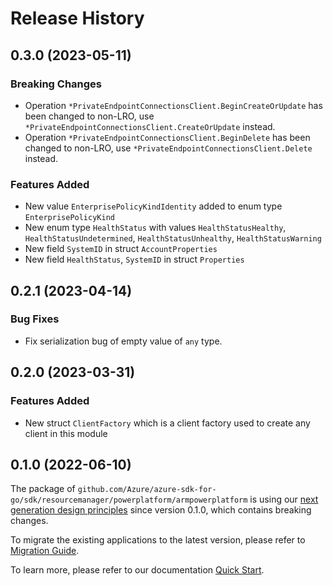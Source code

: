 # Release History

## 0.3.0 (2023-05-11)
### Breaking Changes

- Operation `*PrivateEndpointConnectionsClient.BeginCreateOrUpdate` has been changed to non-LRO, use `*PrivateEndpointConnectionsClient.CreateOrUpdate` instead.
- Operation `*PrivateEndpointConnectionsClient.BeginDelete` has been changed to non-LRO, use `*PrivateEndpointConnectionsClient.Delete` instead.

### Features Added

- New value `EnterprisePolicyKindIdentity` added to enum type `EnterprisePolicyKind`
- New enum type `HealthStatus` with values `HealthStatusHealthy`, `HealthStatusUndetermined`, `HealthStatusUnhealthy`, `HealthStatusWarning`
- New field `SystemID` in struct `AccountProperties`
- New field `HealthStatus`, `SystemID` in struct `Properties`


## 0.2.1 (2023-04-14)
### Bug Fixes

- Fix serialization bug of empty value of `any` type.


## 0.2.0 (2023-03-31)
### Features Added

- New struct `ClientFactory` which is a client factory used to create any client in this module


## 0.1.0 (2022-06-10)

The package of `github.com/Azure/azure-sdk-for-go/sdk/resourcemanager/powerplatform/armpowerplatform` is using our [next generation design principles](https://azure.github.io/azure-sdk/general_introduction.html) since version 0.1.0, which contains breaking changes.

To migrate the existing applications to the latest version, please refer to [Migration Guide](https://aka.ms/azsdk/go/mgmt/migration).

To learn more, please refer to our documentation [Quick Start](https://aka.ms/azsdk/go/mgmt).